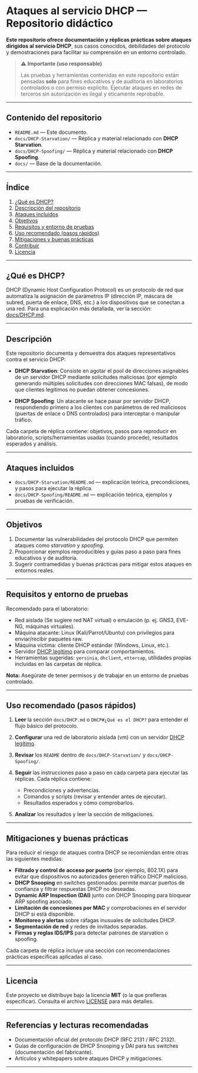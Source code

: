 # Ataques al servicio DHCP — Repositorio didáctico

**Este repositorio ofrece documentación y réplicas prácticas sobre ataques dirigidos al servicio DHCP**, sus casos conocidos, debilidades del protocolo y demostraciones para facilitar su comprensión en un entorno controlado.

> ⚠️ **Importante (uso responsable)**
>
> Las pruebas y herramientas contenidas en este repositorio están pensadas **solo** para fines educativos y de auditoría en laboratorios controlados o con permiso explícito. Ejecutar ataques en redes de terceros sin autorización es ilegal y éticamente reprobable.

---

## Contenido del repositorio

* `README.md` — Este documento.
* `docs/DHCP-Starvation/` — Réplica y material relacionado con **DHCP Starvation**.
* `docs/DHCP-Spoofing/` — Réplica y material relacionado con **DHCP Spoofing**.
* `docs/` — Base de la documentación.

---

## Índice

1. [¿Qué es DHCP?](#qué-es-dhcp)
2. [Descripción del repositorio](#descripción)
3. [Ataques incluidos](#ataques-incluidos)
4. [Objetivos](#objetivos)
5. [Requisitos y entorno de pruebas](#requisitos-y-entorno-de-pruebas)
6. [Uso recomendado (pasos rápidos)](#uso-recomendado-pasos-rápidos)
7. [Mitigaciones y buenas prácticas](#mitigaciones-y-buenas-prácticas)
8. [Contribuir](#contribuir)
9. [Licencia](#licencia)

---

## ¿Qué es DHCP?

DHCP (Dynamic Host Configuration Protocol) es un protocolo de red que automatiza la asignación de parámetros IP (dirección IP, máscara de subred, puerta de enlace, DNS, etc.) a los dispositivos que se conectan a una red. Para una explicación más detallada, ver la sección: [docs/DHCP.md](docs/DHCP.md).

---

## Descripción

Este repositorio documenta y demuestra dos ataques representativos contra el servicio DHCP:

* **DHCP Starvation**: Consiste en agotar el pool de direcciones asignables de un servidor DHCP mediante solicitudes maliciosas (por ejemplo generando múltiples solicitudes con direcciones MAC falsas), de modo que clientes legítimos no puedan obtener concesiones.

* **DHCP Spoofing**: Un atacante se hace pasar por servidor DHCP, respondiendo primero a los clientes con parámetros de red maliciosos (puertas de enlace o DNS controlados) para interceptar o manipular tráfico.

Cada carpeta de réplica contiene: objetivos, pasos para reproducir en laboratorio, scripts/herramientas usadas (cuando procede), resultados esperados y análisis.

---

## Ataques incluidos

* `docs/DHCP-Starvation/README.md` — explicación teórica, precondiciones, y pasos para ejecutar la réplica.
* `docs/DHCP-Spoofing/README.md` — explicación teórica, ejemplos y pruebas de verificación.

---

## Objetivos

1. Documentar las vulnerabilidades del protocolo DHCP que permiten ataques como *starvation* y *spoofing*.
2. Proporcionar ejemplos reproducibles y guías paso a paso para fines educativos y de auditoría.
3. Sugerir contramedidas y buenas prácticas para mitigar estos ataques en entornos reales.

---

## Requisitos y entorno de pruebas

Recomendado para el laboratorio:

* Red aislada (Se sugiere red NAT virtual) o emulación (p. ej. GNS3, EVE-NG, máquinas virtuales).
* Máquina atacante: Linux (Kali/Parrot/Ubuntu) con privilegios para enviar/recibir paquetes raw.
* Máquina víctima: cliente DHCP estándar (Windows, Linux, etc.).
* Servidor [DHCP legítimo](docs/ConfigurandoServidorDHCP.md) para comparar comportamientos.
* Herramientas sugeridas: `yersinia`, `dhclient`, `ettercap`, utilidades propias incluidas en las carpetas de réplica.

**Nota:** Asegúrate de tener permisos y de trabajar en un entorno de pruebas controlado.

---

## Uso recomendado (pasos rápidos)

1. **Leer** la sección `docs/DHCP.md` o `DHCP#¿Qué es el DHCP?` para entender el flujo básico del protocolo.
2. **Configurar** una red de laboratorio aislada (vm) con un servidor [DHCP legítimo](docs/ConfigurandoServidorDHCP.md).
3. **Revisar** los `README` dentro de `docs/DHCP-Starvation/` y `docs/DHCP-Spoofing/`.
4. **Seguir** las instrucciones paso a paso en cada carpeta para ejecutar las réplicas. Cada réplica contiene:

   * Precondiciones y advertencias.
   * Comandos y scripts (revisar y entender antes de ejecutar).
   * Resultados esperados y cómo comprobarlos.
5. **Analizar** los resultados y leer la sección de mitigaciones.

---

## Mitigaciones y buenas prácticas

Para reducir el riesgo de ataques contra DHCP se recomiendan entre otras las siguientes medidas:

* **Filtrado y control de acceso por puerto** (por ejemplo, 802.1X) para evitar que dispositivos no autorizados generen tráfico DHCP malicioso.
* **DHCP Snooping** en switches gestionados: permite marcar puertos de confianza y filtrar respuestas DHCP no deseadas.
* **Dynamic ARP Inspection (DAI)** junto con DHCP Snooping para bloquear ARP spoofing asociado.
* **Limitación de concesiones por MAC** y comprobaciones en el servidor DHCP si está disponible.
* **Monitoreo y alertas** sobre ráfagas inusuales de solicitudes DHCP.
* **Segmentación de red** y redes de invitados separadas.
* **Firmas y reglas IDS/IPS** para detectar patrones de starvation o spoofing.

Cada carpeta de réplica incluye una sección con recomendaciones prácticas específicas aplicadas al caso.

---

## Licencia

Este proyecto se distribuye bajo la licencia **MIT** (o la que prefieras especificar). Consulta el archivo [LICENSE](license.md) para más detalles.

---

## Referencias y lecturas recomendadas

* Documentación oficial del protocolo DHCP (RFC 2131 / RFC 2132).
* Guías de configuración de DHCP Snooping y DAI para tus switches (documentación del fabricante).
* Artículos y whitepapers sobre ataques DHCP y mitigaciones.

---
